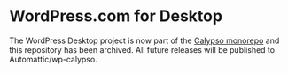 # WordPress.com for Desktop

The WordPress Desktop project is now part of the [Calypso monorepo](https://github.com/Automattic/wp-calypso) and this repository has been archived. All future releases will be published to Automattic/wp-calypso.

